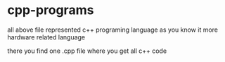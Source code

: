 # cpp-programs
all above file represented c++ programing language as you know it more hardware related language

there you find one .cpp file where you get all c++ code
